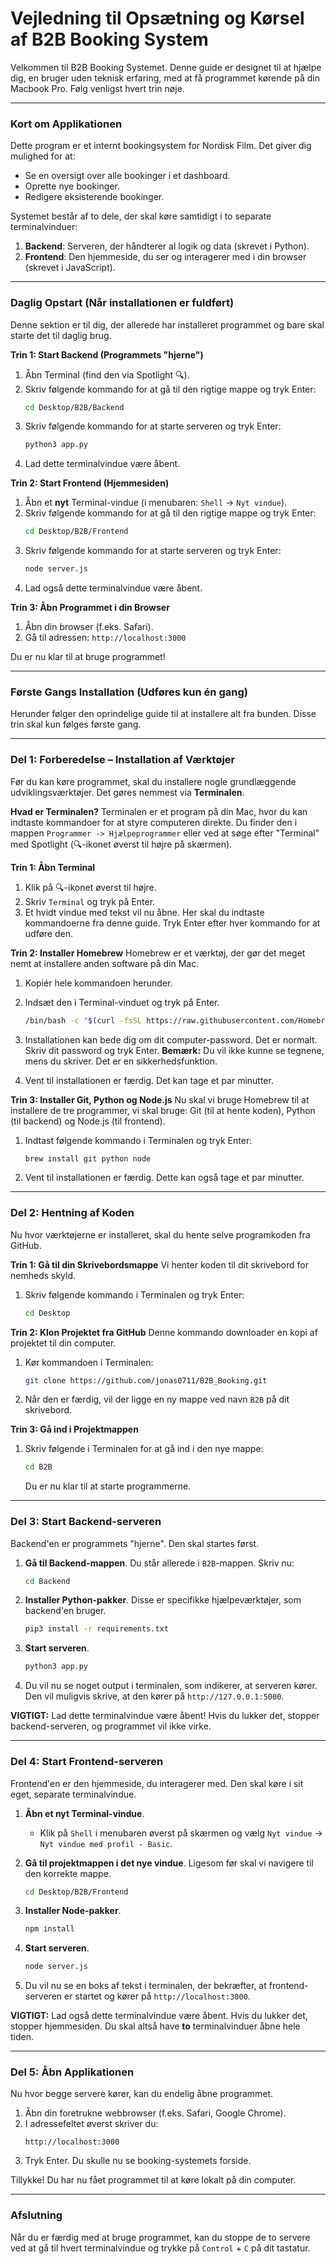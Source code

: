 # Vejledning til Opsætning og Kørsel af B2B Booking System

Velkommen til B2B Booking Systemet. Denne guide er designet til at hjælpe dig, en bruger uden teknisk erfaring, med at få programmet kørende på din Macbook Pro. Følg venligst hvert trin nøje.

---

### Kort om Applikationen

Dette program er et internt bookingsystem for Nordisk Film. Det giver dig mulighed for at:
- Se en oversigt over alle bookinger i et dashboard.
- Oprette nye bookinger.
- Redigere eksisterende bookinger.

Systemet består af to dele, der skal køre samtidigt i to separate terminalvinduer:
1.  **Backend**: Serveren, der håndterer al logik og data (skrevet i Python).
2.  **Frontend**: Den hjemmeside, du ser og interagerer med i din browser (skrevet i JavaScript).

---

### Daglig Opstart (Når installationen er fuldført)

Denne sektion er til dig, der allerede har installeret programmet og bare skal starte det til daglig brug.

**Trin 1: Start Backend (Programmets "hjerne")**
1.  Åbn Terminal (find den via Spotlight 🔍).
2.  Skriv følgende kommando for at gå til den rigtige mappe og tryk Enter:
    ```bash
    cd Desktop/B2B/Backend
    ```
3.  Skriv følgende kommando for at starte serveren og tryk Enter:
    ```bash
    python3 app.py
    ```
4.  Lad dette terminalvindue være åbent.

**Trin 2: Start Frontend (Hjemmesiden)**
1.  Åbn et **nyt** Terminal-vindue (i menubaren: `Shell` -> `Nyt vindue`).
2.  Skriv følgende kommando for at gå til den rigtige mappe og tryk Enter:
    ```bash
    cd Desktop/B2B/Frontend
    ```
3.  Skriv følgende kommando for at starte serveren og tryk Enter:
    ```bash
    node server.js
    ```
4.  Lad også dette terminalvindue være åbent.

**Trin 3: Åbn Programmet i din Browser**
1.  Åbn din browser (f.eks. Safari).
2.  Gå til adressen: `http://localhost:3000`

Du er nu klar til at bruge programmet!

---

### Første Gangs Installation (Udføres kun én gang)

Herunder følger den oprindelige guide til at installere alt fra bunden. Disse trin skal kun følges første gang.

---

### Del 1: Forberedelse – Installation af Værktøjer

Før du kan køre programmet, skal du installere nogle grundlæggende udviklingsværktøjer. Det gøres nemmest via **Terminalen**.

**Hvad er Terminalen?**
Terminalen er et program på din Mac, hvor du kan indtaste kommandoer for at styre computeren direkte. Du finder den i mappen `Programmer -> Hjælpeprogrammer` eller ved at søge efter "Terminal" med Spotlight (🔍-ikonet øverst til højre på skærmen).

**Trin 1: Åbn Terminal**
1.  Klik på 🔍-ikonet øverst til højre.
2.  Skriv `Terminal` og tryk på Enter.
3.  Et hvidt vindue med tekst vil nu åbne. Her skal du indtaste kommandoerne fra denne guide. Tryk Enter efter hver kommando for at udføre den.

**Trin 2: Installer Homebrew**
Homebrew er et værktøj, der gør det meget nemt at installere anden software på din Mac.
1.  Kopiér hele kommandoen herunder.
2.  Indsæt den i Terminal-vinduet og tryk på Enter.

    ```bash
    /bin/bash -c "$(curl -fsSL https://raw.githubusercontent.com/Homebrew/install/HEAD/install.sh)"
    ```
3.  Installationen kan bede dig om dit computer-password. Det er normalt. Skriv dit password og tryk Enter. **Bemærk:** Du vil ikke kunne se tegnene, mens du skriver. Det er en sikkerhedsfunktion.
4.  Vent til installationen er færdig. Det kan tage et par minutter.

**Trin 3: Installer Git, Python og Node.js**
Nu skal vi bruge Homebrew til at installere de tre programmer, vi skal bruge: Git (til at hente koden), Python (til backend) og Node.js (til frontend).

1.  Indtast følgende kommando i Terminalen og tryk Enter:
    ```bash
    brew install git python node
    ```
2.  Vent til installationen er færdig. Dette kan også tage et par minutter.

---

### Del 2: Hentning af Koden

Nu hvor værktøjerne er installeret, skal du hente selve programkoden fra GitHub.

**Trin 1: Gå til din Skrivebordsmappe**
Vi henter koden til dit skrivebord for nemheds skyld.
1.  Skriv følgende kommando i Terminalen og tryk Enter:
    ```bash
    cd Desktop
    ```

**Trin 2: Klon Projektet fra GitHub**
Denne kommando downloader en kopi af projektet til din computer.
1.  Kør kommandoen i Terminalen:

    ```bash
    git clone https://github.com/jonas0711/B2B_Booking.git
    ```

2.  Når den er færdig, vil der ligge en ny mappe ved navn `B2B` på dit skrivebord.

**Trin 3: Gå ind i Projektmappen**
1.  Skriv følgende i Terminalen for at gå ind i den nye mappe:
    ```bash
    cd B2B
    ```
    Du er nu klar til at starte programmerne.

---

### Del 3: Start Backend-serveren

Backend'en er programmets "hjerne". Den skal startes først.

1.  **Gå til Backend-mappen**. Du står allerede i `B2B`-mappen. Skriv nu:
    ```bash
    cd Backend
    ```
2.  **Installer Python-pakker**. Disse er specifikke hjælpeværktøjer, som backend'en bruger.
    ```bash
    pip3 install -r requirements.txt
    ```
3.  **Start serveren**.
    ```bash
    python3 app.py
    ```
4.  Du vil nu se noget output i terminalen, som indikerer, at serveren kører. Den vil muligvis skrive, at den kører på `http://127.0.0.1:5000`.

**VIGTIGT:** Lad dette terminalvindue være åbent! Hvis du lukker det, stopper backend-serveren, og programmet vil ikke virke.

---

### Del 4: Start Frontend-serveren

Frontend'en er den hjemmeside, du interagerer med. Den skal køre i sit eget, separate terminalvindue.

1.  **Åbn et nyt Terminal-vindue**.
    *   Klik på `Shell` i menubaren øverst på skærmen og vælg `Nyt vindue` -> `Nyt vindue med profil - Basic`.

2.  **Gå til projektmappen i det nye vindue**. Ligesom før skal vi navigere til den korrekte mappe.
    ```bash
    cd Desktop/B2B/Frontend
    ```
3.  **Installer Node-pakker**.
    ```bash
    npm install
    ```
4.  **Start serveren**.
    ```bash
    node server.js
    ```
5.  Du vil nu se en boks af tekst i terminalen, der bekræfter, at frontend-serveren er startet og kører på `http://localhost:3000`.

**VIGTIGT:** Lad også dette terminalvindue være åbent. Hvis du lukker det, stopper hjemmesiden. Du skal altså have **to** terminalvinduer åbne hele tiden.

---

### Del 5: Åbn Applikationen

Nu hvor begge servere kører, kan du endelig åbne programmet.

1.  Åbn din foretrukne webbrowser (f.eks. Safari, Google Chrome).
2.  I adressefeltet øverst skriver du:
    ```
    http://localhost:3000
    ```
3.  Tryk Enter. Du skulle nu se booking-systemets forside.

Tillykke! Du har nu fået programmet til at køre lokalt på din computer.

---

### Afslutning

Når du er færdig med at bruge programmet, kan du stoppe de to servere ved at gå til hvert terminalvindue og trykke på `Control` + `C` på dit tastatur. 
